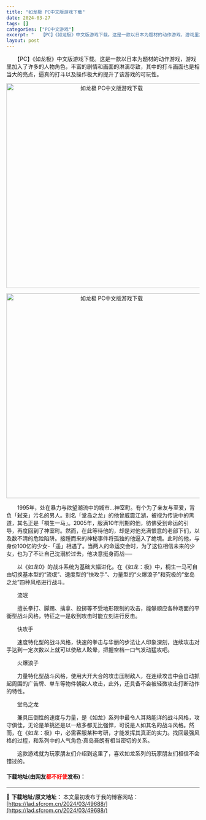 ```yaml
---
title: "如龙极 PC中文版游戏下载"
date: 2024-03-27
tags: []
categories: ["PC中文游戏"]
excerpt: "　　【PC】《如龙极》中文版游戏下载。这是一款以日本为题材的动作游戏，游戏里加入了许多的人物角色，丰富的剧情和画面的淋漓尽致，其中的打斗画面也是相当大的亮点，逼真的打斗以及操作极大的提升了该游戏的可玩性。 　　1995年，处在暴力与欲望潮流中的城市&hellip;神室町。有个为了亲友与至爱，背负「弑&hellip;"
layout: post
---
```


 <p>　　【PC】《如龙极》中文版游戏下载。这是一款以日本为题材的动作游戏，游戏里加入了许多的人物角色，丰富的剧情和画面的淋漓尽致，其中的打斗画面也是相当大的亮点，逼真的打斗以及操作极大的提升了该游戏的可玩性。</p> <p align="center"><img align="" border="0" src="https://lad.sfcrom.cn/wp-content/uploads/2024/03/20240327_66037d8d005c8.webp" width="533" alt="如龙极 PC中文版游戏下载" /></p> <p align="center"><img align="" border="0" src="https://lad.sfcrom.cn/wp-content/uploads/2024/03/20240327_66037d8d5dc67.webp" width="533" alt="如龙极 PC中文版游戏下载" /></p> <p>　　1995年，处在暴力与欲望潮流中的城市&hellip;神室町。有个为了亲友与至爱，背负「弑亲」污名的男人。别名「堂岛之龙」的他曾威震江湖，被视为传说中的黑道，其名正是「桐生一马」。2005年，服满10年刑期的他，彷佛受到命运的引导，再度回到了神室町。然而，在此等待他的，却是对他充满恨意的老部下们，以及数不清的危险陷阱。接踵而来的神秘事件将孤独的他逼入了绝境。此时的他，与身价100亿的少女-「遥」相遇了。当两人的命运交会时，为了这位相信未来的少女，也为了不让自己沈溺於过去，他决意挺身而战──</p> <p>　　以《如龙0》的战斗系统为基础大幅进化。在《如龙：极》中，桐生一马可自由切换基本型的&ldquo;流氓&rdquo;、速度型的&ldquo;快攻手&rdquo;、力量型的&ldquo;火爆浪子&rdquo;和究极的&ldquo;堂岛之龙&rdquo;四种风格进行战斗。</p> <p>　　流氓</p> <p>　　擅长拳打、脚踢、擒拿、投掷等不受地形限制的攻击，能够顺应各种场面的平衡型战斗风格，特征之一是收到攻击时能立刻进行反击。</p> <p>　　快攻手</p> <p>　　速度特化型的战斗风格，快速的拳击与华丽的步法让人印象深刻，连续攻击对手达到一定次数以上就可以使敌人眩晕，把握空档一口气发动猛攻吧。</p> <p>　　火爆浪子</p> <p>　　力量特化型战斗风格，使用大开大合的攻击压制敌人，在连续攻击中会自动抓起周围的广告牌、单车等物件朝敌人攻击，此外，还具备不会被轻微攻击打断动作的特性。</p> <p>　　堂岛之龙</p> <p>　　兼具压倒性的速度与力量，是《如龙》系列中最令人耳熟能详的战斗风格，攻守俱佳，无论是单挑还是以一敌多都无比强悍，可说是人如其名的战斗风格。然而，在《如龙：极》中，必需客服某种考研，才能发挥其真正的实力。找回最强风格的过程，和系列中的人气角色&middot;真岛吾朗有相当密切的关系。</p> <p>　　这款游戏就为玩家朋友们介绍到这里了，喜欢如龙系列的玩家朋友们相信不会错过的。</p> <p><h4>下载地址(由网友<font color="red">都不好使</font>发布)：</h4></p> 

---
📖 **下载地址/原文地址：** 本文最初发布于我的博客网站：[https://lad.sfcrom.cn/2024/03/49688/](https://lad.sfcrom.cn/2024/03/49688/)
